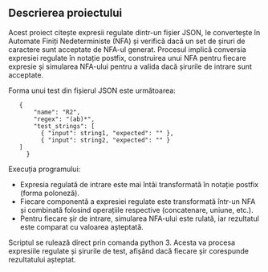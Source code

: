 ## Descrierea proiectului

Acest proiect citește expresii regulate dintr-un fișier JSON, le convertește în Automate Finiți Nedeterministe (NFA) și verifică dacă un set de șiruri de caractere sunt acceptate de NFA-ul generat. Procesul implică conversia expresiei regulate în notație postfix, construirea unui NFA pentru fiecare expresie și simularea NFA-ului pentru a valida dacă șirurile de intrare sunt acceptate.

 Forma unui test din fișierul JSON este următoarea: 
 ```
    {
        "name": "R2",
        "regex": "(ab)*",
        "test_strings": [
          { "input": string1, "expected": "" },
          { "input": string2, "expected": "" }
    ]
      } 
 ``` 
Execuția programului:
- Expresia regulată de intrare este mai întâi transformată în notație postfix (forma poloneză).
- Fiecare componentă a expresiei regulate este transformată într-un NFA și combinată folosind operațiile respective (concatenare, uniune, etc.).
- Pentru fiecare șir de intrare, simularea NFA-ului este rulată, iar rezultatul este comparat cu valoarea așteptată.

Scriptul se rulează direct prin comanda python 3. Acesta va procesa expresiile regulate și șirurile de test, afișând dacă fiecare șir corespunde rezultatului așteptat.

